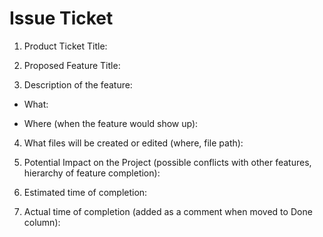 # Issue Ticket

1. Product Ticket Title:


2. Proposed Feature Title:


3. Description of the feature:
 * What:


 * Where (when the feature would show up):


4. What files will be created or edited (where, file path):


5. Potential Impact on the Project (possible conflicts with other features, hierarchy of feature completion):


6. Estimated time of completion:


7. Actual time of completion (added as a comment when moved to Done column):

